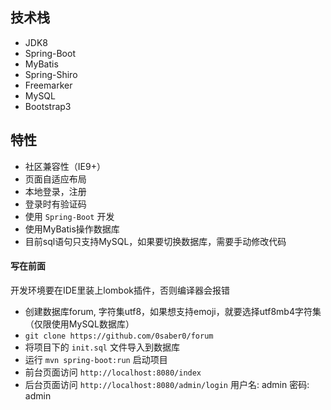 ## 技术栈

- JDK8
- Spring-Boot
- MyBatis
- Spring-Shiro
- Freemarker
- MySQL
- Bootstrap3

## 特性

- 社区兼容性（IE9+）
- 页面自适应布局
- 本地登录，注册
- 登录时有验证码
- 使用 `Spring-Boot` 开发
- 使用MyBatis操作数据库
- 目前sql语句只支持MySQL，如果要切换数据库，需要手动修改代码 

#### 写在前面

开发环境要在IDE里装上lombok插件，否则编译器会报错

- 创建数据库forum, 字符集utf8，如果想支持emoji，就要选择utf8mb4字符集（仅限使用MySQL数据库）
- `git clone https://github.com/0saber0/forum`
- 将项目下的 `init.sql` 文件导入到数据库
- 运行 `mvn spring-boot:run` 启动项目
- 前台页面访问 `http://localhost:8080/index`
- 后台页面访问 `http://localhost:8080/admin/login` 用户名: admin 密码: admin
